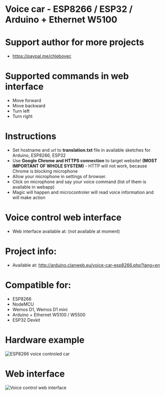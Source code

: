 # Voice car - ESP8266 / ESP32 / Arduino + Ethernet W5100

# Support author for more projects
* https://paypal.me/chlebovec

# Supported commands in web interface
* Move forward
* Move backward
* Turn left
* Turn right

# Instructions
* Set hostname and url to **translation.txt** file in available sketches for Arduino, ESP8266, ESP32
* Use **Google Chrome and HTTPS connection** to target website! **(MOST IMPORTANT OF WHOLE SYSTEM)** - HTTP will not work, because Chrome is blocking microphone
* Allow your microphone in settings of browser.
* Click on microphone and say your voice command (list of them is available in webapp)
* Magic will happen and microcontroler will read voice information and will make action

# Voice control web interface
* Web interface available at: (not available at moment)

# Project info:
* Available at: http://arduino.clanweb.eu/voice-car-esp8266.php?lang=en

# Compatible for:
* ESP8266
* NodeMCU
* Wemos D1, Wemos D1 mini
* Arduino + Ethernet W5100 / W5500
* ESP32 Devkit

# Hardware example
![ESP8266 voice controled car](https://hackster.imgix.net/uploads/attachments/395465/wificar_1axDU3rW1M.jpg?auto=compress%2Cformat&w=900&h=675&fit=min)

# Web interface
![Voice control web interface](https://i.imgur.com/amaUX1W.png)
